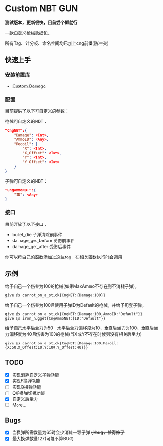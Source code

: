 # Custom NBT GUN

**测试版本，更新很快，目前尝个鲜就行**

一款自定义枪械数据包。

所有Tag、计分板、命名空间均已加上cng前缀(防冲突)

## 快速上手

### 安装前置库

- [Custom Damage](https://www.mcmod.cn/class/8873.html)

### 配置

目前提供了以下可自定义的参数：

枪械可自定义的NBT：
```JSON
"CngNBT":{
    "Damage": <Int>,
    "AmmoID": <Any>,
    "Recoil": {
        "X": <Int>,
        "X_Offset": <Int>,
        "Y": <Int>,
        "Y_Offset": <Int>
    }
}
```

子弹可自定义的NBT：
```JSON
"CngAmmoNBT":{
    "ID": <Any>
}
```

### 接口

目前开放了以下接口：

- bullet_die 子弹清除前事件
- damage_get_before 受伤前事件
- damage_get_after 受伤后事件

你可以将自己的函数添加进这些tag，在相关函数执行时会调用

## 示例

给予自己一个伤害为100的枪械(如果MaxAmmo不存在则不消耗子弹)。

```MCFUNCTION
give @s carrot_on_a_stick{CngNBT:{Damage:100}}
```

给予自己一个伤害为100且使用子弹ID为Default的枪械，并给予配套子弹。

```MCFUNCTION
give @s carrot_on_a_stick{CngNBT:{Damage:100,AmmoID:"Default"}}
give @s iron_nugget{CngAmmoNBT:{ID:"Default"}}
```

给予自己水平后坐力为50，水平后坐力偏移度为10，垂直后坐力为100，垂直后坐力偏移度为40且伤害为100的枪械(当X或Y不存在时候则没有相关后坐力)

```MCFUNCTION
give @s carrot_on_a_stick{CngNBT:{Damage:100,Recoil:{X:50,X_Offest:10,Y:100,Y_Offest:40}}}
```

## TODO

- [x] 实现消耗自定义子弹功能
- [x] 实现F换弹功能
- [ ] 实现Q换弹功能
- [ ] Q/F换弹切换功能
- [x] 自定义后坐力
- [ ] More...

## Bugs

- [x] 当换弹所需数量为65时会少消耗一颗子弹 ~~小bug，懒得修了~~
- [x] 最大换弹数量127(可能不算BUG)